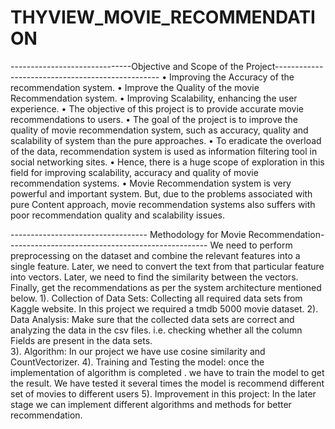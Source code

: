 # THYVIEW_MOVIE_RECOMMENDATION
------------------------------Objective and Scope of the Project-------------------------------------------------
• Improving the Accuracy of the recommendation system. 
• Improve the Quality of the movie Recommendation system. 
• Improving Scalability, enhancing the user experience. 
• The objective of this project is to provide accurate movie recommendations to users. 
• The goal of the project is to improve the quality of movie recommendation system, such as 
accuracy, quality and scalability of system than the pure approaches. 
• To eradicate the overload of the data, recommendation system is used as information filtering 
tool in social networking sites. 
• Hence, there is a huge scope of exploration in this field for improving scalability, accuracy 
and quality of movie recommendation systems. 
• Movie Recommendation system is very powerful and important system. But, due to the 
problems associated with pure Content approach, movie recommendation systems also 
suffers with poor recommendation quality and scalability issues. 

---------------------------------- Methodology for Movie Recommendation--------------------------------------------------
We need to perform preprocessing on the dataset and combine the relevant features into a single 
feature. Later, we need to convert the text from that particular feature into vectors. Later, we need to 
find the similarity between the vectors. Finally, get the recommendations as per the system 
architecture mentioned below. 
1). Collection of Data Sets: Collecting all required data sets from Kaggle website. In this 
project we required a tmdb 5000 movie dataset. 
2).  Data Analysis: Make sure that the collected data sets are correct and analyzing the data 
in the csv files. i.e. checking whether all the column Fields are present in the data sets.  
3). Algorithm: In our project we have use cosine similarity and CountVectorizer. 
4). Training and Testing the model: once the implementation of algorithm is completed . 
we have to train the model to get the result. We have tested it several times the model is 
recommend different set of movies to different users 
5). Improvement in this project: In the later stage we can implement different algorithms 
and methods for better recommendation.
